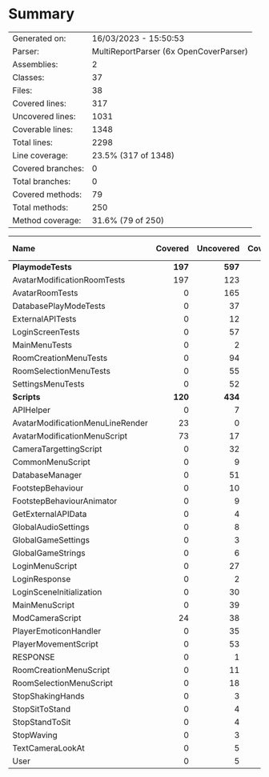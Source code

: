 ﻿# Summary
|||
|:---|:---|
| Generated on: | 16/03/2023 - 15:50:53 |
| Parser: | MultiReportParser (6x OpenCoverParser) |
| Assemblies: | 2 |
| Classes: | 37 |
| Files: | 38 |
| Covered lines: | 317 |
| Uncovered lines: | 1031 |
| Coverable lines: | 1348 |
| Total lines: | 2298 |
| Line coverage: | 23.5% (317 of 1348) |
| Covered branches: | 0 |
| Total branches: | 0 |
| Covered methods: | 79 |
| Total methods: | 250 |
| Method coverage: | 31.6% (79 of 250) |

|**Name**|**Covered**|**Uncovered**|**Coverable**|**Total**|**Line coverage**|**Covered**|**Total**|**Branch coverage**|**Covered**|**Total**|**Method coverage**|
|:---|---:|---:|---:|---:|---:|---:|---:|---:|---:|---:|---:|
|**PlaymodeTests**|**197**|**597**|**794**|**1242**|**24.8%**|**0**|**0**|****|**61**|**151**|**40.3%**|
|AvatarModificationRoomTests|197|123|320|332|61.5%|0|0||61|72|84.7%|
|AvatarRoomTests|0|165|165|259|0%|0|0||0|22|0%|
|DatabasePlayModeTests|0|37|37|79|0%|0|0||0|4|0%|
|ExternalAPITests|0|12|12|27|0%|0|0||0|2|0%|
|LoginScreenTests|0|57|57|204|0%|0|0||0|10|0%|
|MainMenuTests|0|2|2|13|0%|0|0||0|1|0%|
|RoomCreationMenuTests|0|94|94|144|0%|0|0||0|17|0%|
|RoomSelectionMenuTests|0|55|55|92|0%|0|0||0|10|0%|
|SettingsMenuTests|0|52|52|92|0%|0|0||0|13|0%|
|**Scripts**|**120**|**434**|**554**|**1073**|**21.6%**|**0**|**0**|****|**18**|**99**|**18.1%**|
|APIHelper|0|7|7|19|0%|0|0||0|1|0%|
|AvatarModificationMenuLineRender|23|0|23|41|100%|0|0||3|3|100%|
|AvatarModificationMenuScript|73|17|90|142|81.1%|0|0||9|11|81.8%|
|CameraTargettingScript|0|32|32|68|0%|0|0||0|4|0%|
|CommonMenuScript|0|9|9|21|0%|0|0||0|2|0%|
|DatabaseManager|0|51|51|103|0%|0|0||0|12|0%|
|FootstepBehaviour|0|10|10|27|0%|0|0||0|2|0%|
|FootstepBehaviourAnimator|0|9|9|21|0%|0|0||0|2|0%|
|GetExternalAPIData|0|4|4|16|0%|0|0||0|1|0%|
|GlobalAudioSettings|0|8|8|18|0%|0|0||0|3|0%|
|GlobalGameSettings|0|3|3|10|0%|0|0||0|1|0%|
|GlobalGameStrings|0|6|6|12|0%|0|0||0|2|0%|
|LoginMenuScript|0|27|27|48|0%|0|0||0|4|0%|
|LoginResponse|0|2|2|17|0%|0|0||0|4|0%|
|LoginSceneInitialization|0|30|30|70|0%|0|0||0|1|0%|
|MainMenuScript|0|39|39|77|0%|0|0||0|11|0%|
|ModCameraScript|24|38|62|51|38.7%|0|0||6|6|100%|
|PlayerEmoticonHandler|0|35|35|59|0%|0|0||0|9|0%|
|PlayerMovementScript|0|53|53|99|0%|0|0||0|3|0%|
|RESPONSE|0|1|1|17|0%|0|0||0|2|0%|
|RoomCreationMenuScript|0|11|11|28|0%|0|0||0|3|0%|
|RoomSelectionMenuScript|0|18|18|32|0%|0|0||0|6|0%|
|StopShakingHands|0|3|3|11|0%|0|0||0|1|0%|
|StopSitToStand|0|4|4|14|0%|0|0||0|1|0%|
|StopStandToSit|0|4|4|14|0%|0|0||0|1|0%|
|StopWaving|0|3|3|11|0%|0|0||0|1|0%|
|TextCameraLookAt|0|5|5|16|0%|0|0||0|1|0%|
|User|0|5|5|11|0%|0|0||0|1|0%|
